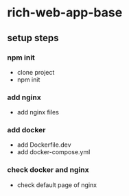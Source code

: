 # rich-web-app-base

## setup steps
### npm init
- clone project
- npm init
### add nginx
- add nginx files
### add docker
- add Dockerfile.dev
- add docker-compose.yml
### check docker and nginx
- check default page of nginx
